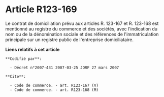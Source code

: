 # Article R123-169

Le contrat de domiciliation prévu aux articles R. 123-167 et R. 123-168 est mentionné au registre du commerce et des
sociétés, avec l'indication du nom ou de la dénomination sociale et des références de l'immatriculation principale sur un
registre public de l'entreprise domiciliataire.

**Liens relatifs à cet article**

	**Codifié par**:

	  - Décret n°2007-431 2007-03-25 JORF 27 mars 2007

	**Cite**:

	  - Code de commerce. - art. R123-167 (V)
	  - Code de commerce. - art. R123-168 (M)
